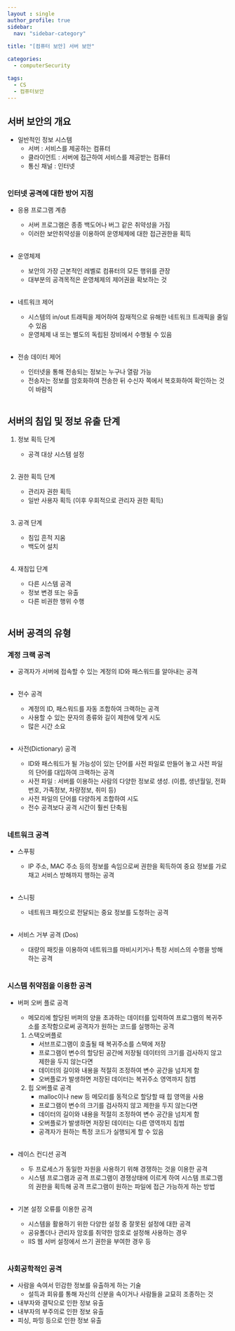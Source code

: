 ```yaml
---
layout : single
author_profile: true
sidebar: 
  nav: "sidebar-category"
  
title: "[컴퓨터 보안] 서버 보안"

categories:
  - computerSecurity

tags:
  - CS
  - 컴퓨터보안
---
```


## 서버 보안의 개요
- 일반적인 정보 시스템<br>
	- 서버 : 서비스를 제공하는 컴퓨터<br>
	- 클라이언트 : 서버에 접근하여 서비스를 제공받는 컴퓨터<br>
	- 통신 채널 : 인터넷<br><br>

### 인터넷 공격에 대한 방어 지점
- 응용 프로그램 계층<br>
	- 서버 프로그램은 종종 백도어나 버그 같은 취약성을 가짐<br>
	- 이러한 보안취약성을 이용하여 운영체제에 대한 접근권한을 획득<br><br>

- 운영체제<br>
	- 보안의 가장 근본적인 레벨로 컴퓨터의 모든 행위를 관장<br>
	- 대부분의 공격목적은 운영체제의 제어권을 확보하는 것<br><br>

- 네트워크 제어<br>
	- 시스템의 in/out 트래픽을 제어하여 잠재적으로 유해한 네트워크 트래픽을 줄일 수 있음<br>
	- 운영체제 내 또는 별도의 독립된 장비에서 수행될 수 있음<br><br>

- 전송 데이터 제어<br>
	- 인터넷을 통해 전송되는 정보는 누구나 열람 가능<br>
	- 전송자는 정보를 암호화하여 전송한 뒤 수신자 쪽에서 복호화하여 확인하는 것이 바람직<br><br>

## 서버의 침입 및 정보 유출 단계
1. 정보 획득 단계<br>
	- 공격 대상 시스템 설정<br><br>

2. 권한 획득 단계<br>
	- 관리자 권한 획득<br>
	- 일반 사용자 획득 (이후 우회적으로 관리자 권한 획득)<br><br>

3. 공격 단계<br>
	- 침입 흔적 지움<br>
	- 백도어 설치<br><br>

4. 재침입 단계<br>
	- 다른 시스템 공격<br>
	- 정보 변경 또는 유출<br>
	- 다른 비권한 행위 수행<br><br>

## 서버 공격의 유형
### 계정 크랙 공격
- 공격자가 서버에 접속할 수 있는 계정의 ID와 패스워드를 알아내는 공격<br><br>

- 전수 공격<br>
	- 계정의 ID, 패스워드를 자동 조합하여 크랙하는 공격<br>
	- 사용할 수 있는 문자의 종류와 길이 제한에 맞게 시도<br>
	- 많은 시간 소요<br><br>

- 사전(Dictionary) 공격<br>
	- ID와 패스워드가 될 가능성이 있는 단어를 사전 파일로 만들어 놓고 사전 파일의 단어를 대입하여 크랙하는 공격<br>
	- 사전 파일 : 서버를 이용하는 사람의 다양한 정보로 생성. (이름, 생년월일, 전화번호, 가족정보, 차량정보, 취미 등)<br>
	- 사전 파일의 단어를 다양하게 조합하여 시도<br>
	- 전수 공격보다 공격 시간이 훨씬 단축됨<br><br>

### 네트워크 공격
- 스푸핑<br>
	- IP 주소, MAC 주소 등의 정보를 속임으로써 권한을 획득하여 중요 정보를 가로채고 서비스 방해까지 행하는 공격<br><br>

- 스니핑<br>
	- 네트워크 패킷으로 전달되는 중요 정보를 도청하는 공격<br><br>

- 서비스 거부 공격 (Dos)<br>
	- 대량의 패킷을 이용하여 네트워크를 마비시키거나 특정 서비스의 수행을 방해하는 공격<br><br>

### 시스템 취약점을 이용한 공격
- 버퍼 오버 플로 공격<br>
	- 메모리에 할당된 버퍼의 양을 초과하는 데이터를 입력하여 프로그램의 복귀주소를 조작함으로써 공격자가 원하는 코드를 실행하는 공격<br>
	1) 스택오버플로<br>
		- 서브프로그램이 호출될 때 복귀주소를 스택에 저장<br>
		- 프로그램이 변수의 할당된 공간에 저장될 데이터의 크기를 검사하지 않고 제한을 두지 않는다면<br>
		- 데이터의 길이와 내용을 적절히 조정하여 변수 공간을 넘치게 함<br>
		- 오버플로가 발생하면 저장된 데이터는 복귀주소 영역까지 침범<br>
	2) 힙 오버플로 공격<br>
		- malloc이나 new 등 메모리를 동적으로 할당할 때 힙 영역을 사용<br>
		- 프로그램이 변수의 크기를 검사하지 않고 제한을 두지 않는다면
		- 데이터의 길이와 내용을 적절히 조정하여 변수 공간을 넘치게 함<br>
		- 오버플로가 발생하면 저장된 데이터는 다른 영역까지 침범<br>
		- 공격자가 원하는 특정 코드가 실행되게 할 수 있음<br><br>

- 레이스 컨디션 공격<br>
	- 두 프로세스가 동일한 자원을 사용하기 위해 경쟁하는 것을 이용한 공격 <br>
	- 시스템 프로그램과 공격 프로그램이 경쟁상태에 이르게 하여 시스템 프로그램의 권한을 획득해 공격 프로그램이 원하는 파일에 접근 가능하게 하는 방법<br><br>

- 기본 설정 오류를 이용한 공격<br>
	- 시스템을 활용하기 위한 다양한 설정 중 잘못된 설정에 대한 공격<br>
	- 공유폴더나 관리자 암호를 취약한 암호로 설정해 사용하는 경우<br>
	- IIS 웹 서버 설정에서 쓰기 권한을 부여한 경우 등<br><br>

### 사회공학적인 공격
- 사람을 속여서 민감한 정보를 유출하게 하는 기술<br>
	- 설득과 회유를 통해 자신의 신분을 속이거나 사람들을 교묘히 조종하는 것<br>
- 내부자와 결탁으로 인한 정보 유출<br>
- 내부자의 부주의로 인한 정보 유출<br>
- 피싱, 파밍 등으로 인한 정보 유출<br><br>
